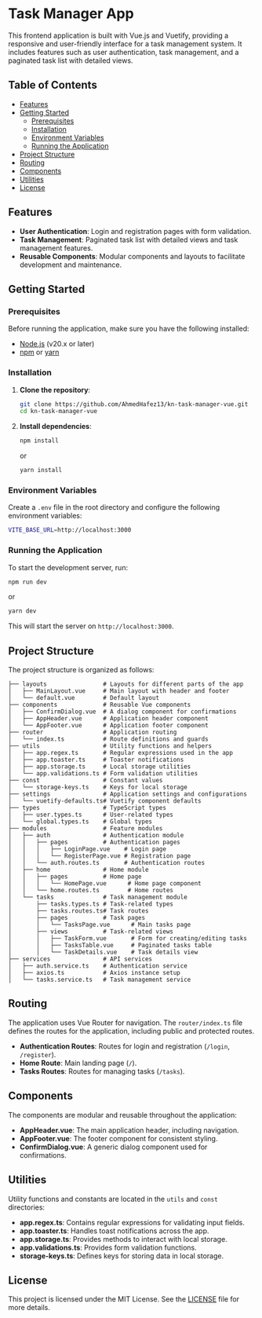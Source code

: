 # Task Manager App

This frontend application is built with Vue.js and Vuetify, providing a responsive and user-friendly interface for a task management system. It includes features such as user authentication, task management, and a paginated task list with detailed views.

## Table of Contents

- [Features](#features)
- [Getting Started](#getting-started)
  - [Prerequisites](#prerequisites)
  - [Installation](#installation)
  - [Environment Variables](#environment-variables)
  - [Running the Application](#running-the-application)
- [Project Structure](#project-structure)
- [Routing](#routing)
- [Components](#components)
- [Utilities](#utilities)
- [License](#license)

## Features

- **User Authentication**: Login and registration pages with form validation.
- **Task Management**: Paginated task list with detailed views and task management features.
- **Reusable Components**: Modular components and layouts to facilitate development and maintenance.

## Getting Started

### Prerequisites

Before running the application, make sure you have the following installed:

- [Node.js](https://nodejs.org/) (v20.x or later)
- [npm](https://www.npmjs.com/) or [yarn](https://yarnpkg.com/)

### Installation

1. **Clone the repository**:

   ```bash
   git clone https://github.com/AhmedHafez13/kn-task-manager-vue.git
   cd kn-task-manager-vue
   ```

2. **Install dependencies**:

   ```bash
   npm install
   ```

   or

   ```bash
   yarn install
   ```

### Environment Variables

Create a `.env` file in the root directory and configure the following environment variables:

```bash
VITE_BASE_URL=http://localhost:3000
```

### Running the Application

To start the development server, run:

```bash
npm run dev
```

or

```bash
yarn dev
```

This will start the server on `http://localhost:3000`.

## Project Structure

The project structure is organized as follows:

```plaintext
├── layouts                # Layouts for different parts of the app
│   ├── MainLayout.vue     # Main layout with header and footer
│   └── default.vue        # Default layout
├── components             # Reusable Vue components
│   ├── ConfirmDialog.vue  # A dialog component for confirmations
│   ├── AppHeader.vue      # Application header component
│   └── AppFooter.vue      # Application footer component
├── router                 # Application routing
│   └── index.ts           # Route definitions and guards
├── utils                  # Utility functions and helpers
│   ├── app.regex.ts       # Regular expressions used in the app
│   ├── app.toaster.ts     # Toaster notifications
│   ├── app.storage.ts     # Local storage utilities
│   └── app.validations.ts # Form validation utilities
├── const                  # Constant values
│   └── storage-keys.ts    # Keys for local storage
├── settings               # Application settings and configurations
│   └── vuetify-defaults.ts# Vuetify component defaults
├── types                  # TypeScript types
│   ├── user.types.ts      # User-related types
│   └── global.types.ts    # Global types
├── modules                # Feature modules
│   ├── auth               # Authentication module
│   │   ├── pages          # Authentication pages
│   │   │   ├── LoginPage.vue    # Login page
│   │   │   └── RegisterPage.vue # Registration page
│   │   └── auth.routes.ts       # Authentication routes
│   ├── home               # Home module
│   │   ├── pages          # Home page
│   │   │   └── HomePage.vue      # Home page component
│   │   └── home.routes.ts        # Home routes
│   └── tasks              # Task management module
│       ├── tasks.types.ts # Task-related types
│       ├── tasks.routes.ts# Task routes
│       ├── pages          # Task pages
│       │   └── TasksPage.vue      # Main tasks page
│       ├── views          # Task-related views
│       │   ├── TaskForm.vue       # Form for creating/editing tasks
│       │   ├── TasksTable.vue     # Paginated tasks table
│       │   └── TaskDetails.vue    # Task details view
├── services               # API services
│   ├── auth.service.ts    # Authentication service
│   ├── axios.ts           # Axios instance setup
│   └── tasks.service.ts   # Task management service
```

## Routing

The application uses Vue Router for navigation. The `router/index.ts` file defines the routes for the application, including public and protected routes.

- **Authentication Routes**: Routes for login and registration (`/login`, `/register`).
- **Home Route**: Main landing page (`/`).
- **Tasks Routes**: Routes for managing tasks (`/tasks`).

## Components

The components are modular and reusable throughout the application:

- **AppHeader.vue**: The main application header, including navigation.
- **AppFooter.vue**: The footer component for consistent styling.
- **ConfirmDialog.vue**: A generic dialog component used for confirmations.

## Utilities

Utility functions and constants are located in the `utils` and `const` directories:

- **app.regex.ts**: Contains regular expressions for validating input fields.
- **app.toaster.ts**: Handles toast notifications across the app.
- **app.storage.ts**: Provides methods to interact with local storage.
- **app.validations.ts**: Provides form validation functions.
- **storage-keys.ts**: Defines keys for storing data in local storage.

## License

This project is licensed under the MIT License. See the [LICENSE](LICENSE) file for more details.

